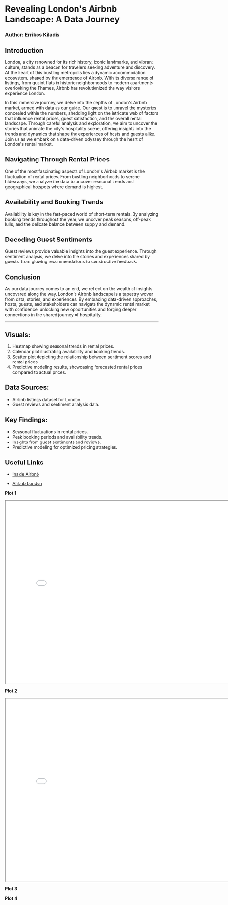 # Revealing London's Airbnb Landscape: A Data Journey
### Author: Errikos Kiladis

## Introduction
London, a city renowned for its rich history, iconic landmarks, and vibrant culture, stands as a beacon for travelers seeking adventure and discovery. At the heart of this bustling metropolis lies a dynamic accommodation ecosystem, shaped by the emergence of Airbnb. With its diverse range of listings, from quaint flats in historic neighborhoods to modern apartments overlooking the Thames, Airbnb has revolutionized the way visitors experience London.

In this immersive journey, we delve into the depths of London's Airbnb market, armed with data as our guide. Our quest is to unravel the mysteries concealed within the numbers, shedding light on the intricate web of factors that influence rental prices, guest satisfaction, and the overall rental landscape. Through careful analysis and exploration, we aim to uncover the stories that animate the city's hospitality scene, offering insights into the trends and dynamics that shape the experiences of hosts and guests alike. Join us as we embark on a data-driven odyssey through the heart of London's rental market.

## Navigating Through Rental Prices
One of the most fascinating aspects of London's Airbnb market is the fluctuation of rental prices. From bustling neighborhoods to serene hideaways, we analyze the data to uncover seasonal trends and geographical hotspots where demand is highest.



## Availability and Booking Trends
Availability is key in the fast-paced world of short-term rentals. By analyzing booking trends throughout the year, we uncover peak seasons, off-peak lulls, and the delicate balance between supply and demand.

## Decoding Guest Sentiments
Guest reviews provide valuable insights into the guest experience. Through sentiment analysis, we delve into the stories and experiences shared by guests, from glowing recommendations to constructive feedback.

## Conclusion
As our data journey comes to an end, we reflect on the wealth of insights uncovered along the way. London's Airbnb landscape is a tapestry woven from data, stories, and experiences. By embracing data-driven approaches, hosts, guests, and stakeholders can navigate the dynamic rental market with confidence, unlocking new opportunities and forging deeper connections in the shared journey of hospitality.

---

## Visuals:
1. Heatmap showing seasonal trends in rental prices.
2. Calendar plot illustrating availability and booking trends.
3. Scatter plot depicting the relationship between sentiment scores and rental prices.
4. Predictive modeling results, showcasing forecasted rental prices compared to actual prices.

## Data Sources:
- Airbnb listings dataset for London.
- Guest reviews and sentiment analysis data.

## Key Findings:
- Seasonal fluctuations in rental prices.
- Peak booking periods and availability trends.
- Insights from guest sentiments and reviews.
- Predictive modeling for optimized pricing strategies.


## Useful Links

- [Inside Airbnb](https://insideairbnb.com/)

- [Airbnb London](https://www.airbnb.com/london-united-kingdom/stays)


**Plot 1**

<iframe src="map_with_20000_listings.html" width="800px" height="600px"></iframe>

**Plot 2**

<iframe src="average_price_per_neighborhood.html" width="800px" height="600px"></iframe>

**Plot 3**

**Plot 4**


